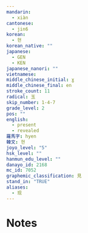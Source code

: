 ```yaml
---
mandarin:
  - xiàn
cantonese:
  - jin6
korean:
  - 현
korean_native: ""
japanese:
  - GEN
  - KEN
japanese_nanori: ""
vietnamese:
middle_chinese_initial: ɣ
middle_chinese_final: en
stroke_count: 11
radical: 玉
skip_number: 1-4-7
grade_level: 2
pos: ""
english:
  - present
  - revealed
羅馬字: hyen
韓文: 현
joyo_level: "5"
hsk_level: ""
hanmun_edu_level: ""
danayo_id: 2168
mc_id: 7052
graphemic_classification: 見
stand_in: "TRUE"
aliases:
  - 现
---
```


# Notes
